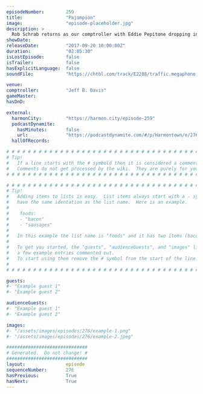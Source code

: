 ```yaml
---
episodeNumber:        259
title:                "Pajampion"
image:                "episode-placeholder.jpg"
description: >
  Rob Schrab returns as our comptroller with Eddie Pepitone dropping in to discuss comedy. Rob and Dan weigh in on biometrics, then the role playing gang shouts their way through an adventure. Featuring Dan Harmon, Rob Schrab, Spencer Crittenden, Eddie P...
showDate:             
releaseDate:          "2017-09-20 10:00:00Z"
duration:             "02:05:30"
isLostEpisode:        false
isTrailer:            false
hasExplicitLanguage:  false
soundFile:            "https://chtbl.com/track/E2288/traffic.megaphone.fm/STA5061221157.mp3?updated=1596589169"

venue:                
comptroller:          "Jeff B. Davis"
gameMaster:           
hasDnD:               

external:
  harmonCity:         "https://harmon.city/episode-259"
  podcastDynamite:
    hasMinutes:       false
    url:              "https://podcastdynamite.com/#/p/Harmontown/e/276/259"
  hallOfRecords:      

# # # # # # # # # # # # # # # # # # # # # # # # # # # # # # # # # # # # # # # # # # # # #
# Tip!
#   If a line starts with the # symbold then it is considered a comment.
#   Comments do not get processed by the wiki.  They are purely for your information.
# # # # # # # # # # # # # # # # # # # # # # # # # # # # # # # # # # # # # # # # # # # # #

# # # # # # # # # # # # # # # # # # # # # # # # # # # # # # # # # # # # # # # # # # # # #
# Tip!
#   Adding items to lists is easy.  List items always start with a - symbol and have
#   have the same identation as the list name.  Here is an example.
#
#    foods:
#    - "bacon"
#    - "sausages"
#
#   In this example the list name is "foods" and it has two items (bacon, and sausages).
#
#   To get you started, the "guests", "audienceGuests", and "images" lists below have
#   a few example entries commented out.
#   To start using them remove the # symbol from the start of the line.
#
# # # # # # # # # # # # # # # # # # # # # # # # # # # # # # # # # # # # # # # # # # # # #

guests:
#- "Example guest 1"
#- "Example guest 2"

audienceGuests:
#- "Example guest 1"
#- "Example guest 2"

images:
#- "/assets/images/episodes/276/example-1.png"
#- "/assets/images/episodes/276/example-2.jpeg"

##############################
# Generated.  Do not change! #
##############################
layout:               episode
sequenceNumber:       276
hasPrevious:          True
hasNext:              True
---
```


<!-- The episode description will be rendered here -->

<!-- Add your content BELOW here -->
<!-- vvvvvvvvvvvvvvvvvvvvvvvvvvv -->




<!-- ^^^^^^^^^^^^^^^^^^^^^^^^^^^ -->
<!-- Add your content ABOVE here -->

<!-- The episode gallery will be rendered here -->